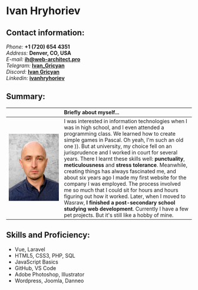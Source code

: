 # Ivan Hryhoriev

## Contact information:

_Phone:_        **+1 (720) 654 4351** \
_Address:_      **Denver, CO, USA**  \
_E-mail:_       **ih@web-architect.pro** \
_Telegram:_     **[Ivan_Gricyan](@Jan_Grycan)** \
_Discord:_      **[Ivan Gricyan](https://discordapp.com/users/728380730018889869/)** \
_Linkedin:_     **[ivanhryhoriev](https://www.linkedin.com/in/ivanhryhoriev/)**

## Summary:

| &nbsp;&nbsp;&nbsp;&nbsp;&nbsp;&nbsp;&nbsp;&nbsp;&nbsp;&nbsp;&nbsp;&nbsp;&nbsp;&nbsp;&nbsp;&nbsp;&nbsp;&nbsp;&nbsp;&nbsp;&nbsp;&nbsp;&nbsp;&nbsp;&nbsp;&nbsp;&nbsp;&nbsp;&nbsp;&nbsp;&nbsp;&nbsp;&nbsp;&nbsp;&nbsp;&nbsp;|  Briefly about myself... |
| :---        |    :----  |
|   ![](./assets/images/my-photo.jpg)   | I was interested in information technologies when I was in high school, and I even attended a programming class. We learned how to create simple games in Pascal. Oh yeah, I'm such an old one )). But at university, my choice fell on an jurisprudence and I worked in court for several years. There I learnt these skills well: **punctuality**, **meticulousness** and **stress tolerance**. Meanwhile, creating things has always fascinated me, and about six years ago I made my first website for the company I was employed. The process involved me so much that I could sit for hours and hours figuring out how it worked. Later, when I moved to Wasraw, **I finished a post-secondary school studying web development**. Currently I have a few pet projects. But it's still like a hobby of mine. |

## Skills and Proficiency:

* Vue, Laravel
* HTML5, CSS3, PHP, SQL
* JavaScript Basics
* GitHub, VS Code
* Adobe Photoshop, Illustrator
* Wordpress, Joomla, Danneo